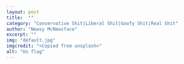 ```yaml
---
layout: post
title:  ""
category: "Conservative Shit|Liberal Shit|Goofy Shit|Real Shit"
author: "Newsy McNewsface"
excerpt: ""
img: "default.jpg"
imgcredit: "<Copied from unsplash>"
alt: "Us flag"
---
```

